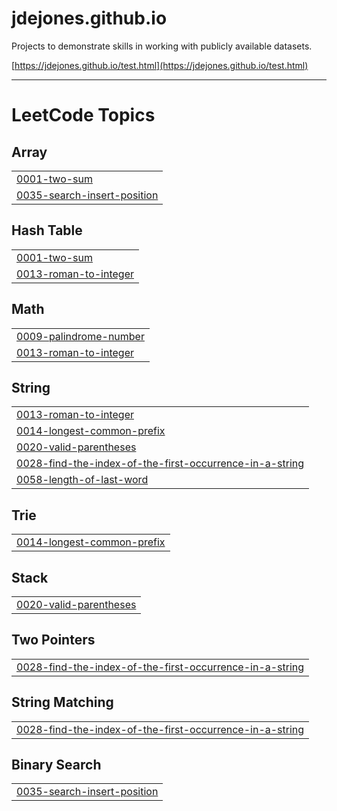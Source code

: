 # jdejones.github.io
Projects to demonstrate skills in working with publicly available datasets.

[https://jdejones.github.io/test.html](https://jdejones.github.io/test.html)

_________________________________________________________________________________________________________________________________________________________________
<!---LeetCode Topics Start-->
# LeetCode Topics
## Array
|  |
| ------- |
| [0001-two-sum](https://github.com/jdejones/jdejones.github.io/blob/main/leetcode_solutions/0001-two-sum/0001-two-sum.py) |
| [0035-search-insert-position](https://github.com/jdejones/jdejones.github.io/blob/main/leetcode_solutions/0035-search-insert-position) |
## Hash Table
|  |
| ------- |
| [0001-two-sum](https://github.com/jdejones/jdejones.github.io/tree/master/0001-two-sum) |
| [0013-roman-to-integer](https://github.com/jdejones/jdejones.github.io/tree/master/0013-roman-to-integer) |
## Math
|  |
| ------- |
| [0009-palindrome-number](https://github.com/jdejones/jdejones.github.io/tree/master/0009-palindrome-number) |
| [0013-roman-to-integer](https://github.com/jdejones/jdejones.github.io/tree/master/0013-roman-to-integer) |
## String
|  |
| ------- |
| [0013-roman-to-integer](https://github.com/jdejones/jdejones.github.io/tree/master/0013-roman-to-integer) |
| [0014-longest-common-prefix](https://github.com/jdejones/jdejones.github.io/tree/master/0014-longest-common-prefix) |
| [0020-valid-parentheses](https://github.com/jdejones/jdejones.github.io/tree/master/0020-valid-parentheses) |
| [0028-find-the-index-of-the-first-occurrence-in-a-string](https://github.com/jdejones/jdejones.github.io/tree/master/0028-find-the-index-of-the-first-occurrence-in-a-string) |
| [0058-length-of-last-word](https://github.com/jdejones/jdejones.github.io/tree/master/0058-length-of-last-word) |
## Trie
|  |
| ------- |
| [0014-longest-common-prefix](https://github.com/jdejones/jdejones.github.io/tree/master/0014-longest-common-prefix) |
## Stack
|  |
| ------- |
| [0020-valid-parentheses](https://github.com/jdejones/jdejones.github.io/tree/master/0020-valid-parentheses) |
## Two Pointers
|  |
| ------- |
| [0028-find-the-index-of-the-first-occurrence-in-a-string](https://github.com/jdejones/jdejones.github.io/tree/master/0028-find-the-index-of-the-first-occurrence-in-a-string) |
## String Matching
|  |
| ------- |
| [0028-find-the-index-of-the-first-occurrence-in-a-string](https://github.com/jdejones/jdejones.github.io/tree/master/0028-find-the-index-of-the-first-occurrence-in-a-string) |
## Binary Search
|  |
| ------- |
| [0035-search-insert-position](https://github.com/jdejones/jdejones.github.io/tree/master/0035-search-insert-position) |
<!---LeetCode Topics End-->
